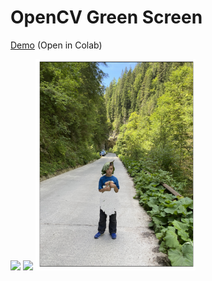 # OpenCV Green Screen

[Demo](opencv_green_screen.ipynb) (Open in Colab)

<img src="image_0.jpg" width="256">
<img src="image_1.jpg" width="256">
<img src="final_image.png" width="256">

